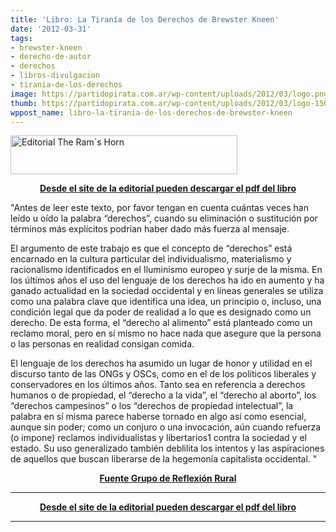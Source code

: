 ```yaml
---
title: 'Libro: La Tiranía de los Derechos de Brewster Kneen'
date: '2012-03-31'
tags:
- brewster-kneen
- derecho-de-autor
- derechos
- libros-divulgacion
- tirania-de-los-derechos
image: https://partidopirata.com.ar/wp-content/uploads/2012/03/logo.png
thumb: https://partidopirata.com.ar/wp-content/uploads/2012/03/logo-150x62.png
wppost_name: libro-la-tirania-de-los-derechos-de-brewster-kneen
---
```


<a href="https://partidopirata.com.ar/wp-content/uploads/2012/03/logo.png"><img class="aligncenter size-full wp-image-3681" title="The Ram´s Horn" src="https://partidopirata.com.ar/wp-content/uploads/2012/03/logo.png" alt="Editorial The Ram´s Horn" width="363" height="62" /></a>
<p style="text-align: center;"><strong><a href="http://ramshorn.ca/la-tiran%C3%ADa-de-los-derechos-0" target="_blanK">Desde el site de la editorial pueden descargar el pdf del libro</a></strong></p>
"Antes de leer este texto, por favor tengan en cuenta cuántas veces han leído u oído la palabra “derechos”, cuando su eliminación o sustitución por términos más explícitos podrían haber dado más fuerza al mensaje.

El argumento de este trabajo es que el concepto de “derechos” está encarnado en la cultura particular del individualismo, materialismo y racionalismo identificados en el Iluminismo europeo y surje de la misma. En los últimos años el uso del lenguaje de los derechos ha ido en aumento y ha ganado actualidad en la sociedad occidental y en líneas generales se utiliza como una palabra clave que identifica una idea, un principio o, incluso, una condición legal que da poder de realidad a lo que es designado como un derecho. De esta forma, el “derecho al alimento” está planteado como un reclamo moral, pero en sí mismo no hace nada que asegure que la persona o las personas en realidad consigan comida.

El lenguaje de los derechos ha asumido un lugar de honor y utilidad en el discurso tanto de las ONGs y OSCs, como en el de los políticos liberales y conservadores en los últimos años. Tanto sea en referencia a derechos humanos o de propiedad, el “derecho a la vida”, el “derecho al aborto”, los “derechos campesinos” o los “derechos de propiedad intelectual”, la palabra en sí misma parece haberse tornado en algo así como esencial, aunque sin poder; como un conjuro o una invocación, aún cuando refuerza (o impone) reclamos individualistas y libertarios1 contra la sociedad y el estado. Su uso generalizado también deblilita los intentos y las aspiraciones de aquellos que buscan liberarse de la hegemonía capitalista occidental. "
<p style="text-align: center;"><strong><a href="http://www.grr.org.ar/terceros/La%20Tirania%20de%20los%20Derechos.htm" target="_blank">Fuente Grupo de Reflexión Rural</a></strong></p>


<hr />
<p style="text-align: center;"><strong><a href="http://ramshorn.ca/la-tiran%C3%ADa-de-los-derechos-0" target="_blanK">Desde el site de la editorial pueden descargar el pdf del libro</a></strong></p>


<hr />

